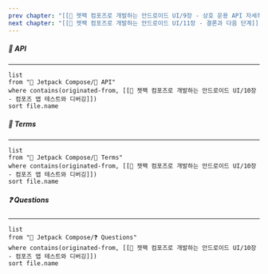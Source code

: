 ```yaml
---
prev chapter: "[[📘 젯팩 컴포즈로 개발하는 안드로이드 UI/9장 - 상호 운용 API 자세히 알아보기]]"
next chapter: "[[📘 젯팩 컴포즈로 개발하는 안드로이드 UI/11장 - 결론과 다음 단계]]"
---
```

##### 🔗 API
---
```dataview
list
from "🎨 Jetpack Compose/🔗 API"
where contains(originated-from, [[📘 젯팩 컴포즈로 개발하는 안드로이드 UI/10장 - 컴포즈 앱 테스트와 디버깅]])
sort file.name
```

##### 📔 Terms
---
```dataview
list
from "🎨 Jetpack Compose/📔 Terms"
where contains(originated-from, [[📘 젯팩 컴포즈로 개발하는 안드로이드 UI/10장 - 컴포즈 앱 테스트와 디버깅]])
sort file.name
```

##### ❓ Questions
---
```dataview
list
from "🎨 Jetpack Compose/❓ Questions"
where contains(originated-from, [[📘 젯팩 컴포즈로 개발하는 안드로이드 UI/10장 - 컴포즈 앱 테스트와 디버깅]])
sort file.name
```

